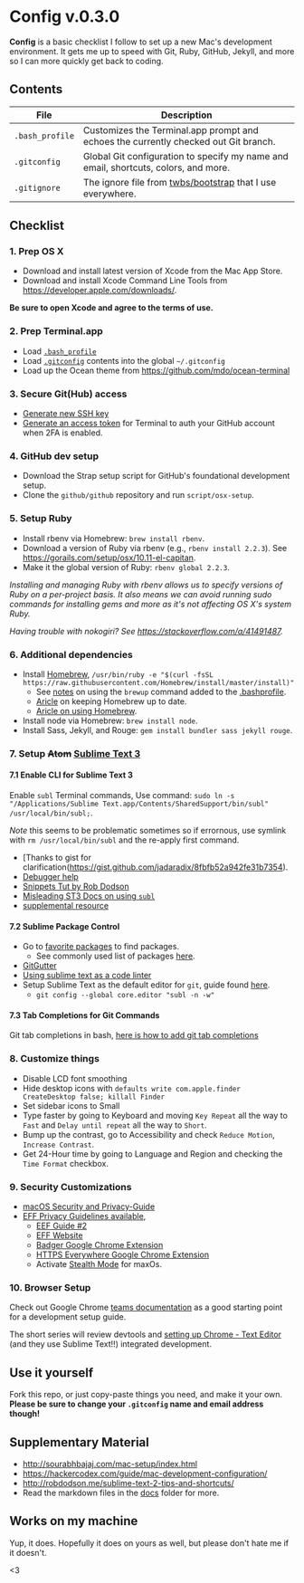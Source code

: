 # Config v.0.3.0

**Config** is a basic checklist I follow to set up a new Mac's development environment. It gets me up to speed with Git, Ruby, GitHub, Jekyll, and more so I can more quickly get back to coding.

## Contents

| File | Description |
| --- | --- |
| `.bash_profile` | Customizes the Terminal.app prompt and echoes the currently checked out Git branch. |
| `.gitconfig` | Global Git configuration to specify my name and email, shortcuts, colors, and more. |
| `.gitignore` | The ignore file from [twbs/bootstrap](https://github.com/twbs/bootstrap) that I use everywhere. |

## Checklist

### 1. Prep OS X

- Download and install latest version of Xcode from the Mac App Store.
- Download and install Xcode Command Line Tools from <https://developer.apple.com/downloads/>.

**Be sure to open Xcode and agree to the terms of use.**

### 2. Prep Terminal.app

- Load [`.bash_profile`](/.bash_profile)
- Load [`.gitconfig`](/.gitconfig) contents into the global `~/.gitconfig`
- Load up the Ocean theme from <https://github.com/mdo/ocean-terminal>

### 3. Secure Git(Hub) access

- [Generate new SSH key](https://help.github.com/articles/generating-ssh-keys/)
- [Generate an access token](https://help.github.com/articles/creating-an-access-token-for-command-line-use/) for Terminal to auth your GitHub account when 2FA is enabled.

### 4. GitHub dev setup

- Download the Strap setup script for GitHub's foundational development setup.
- Clone the `github/github` repository and run `script/osx-setup`.

### 5. Setup Ruby

- Install rbenv via Homebrew: `brew install rbenv`.
- Download a version of Ruby via rbenv (e.g., `rbenv install 2.2.3`). See <https://gorails.com/setup/osx/10.11-el-capitan>.
- Make it the global version of Ruby: `rbenv global 2.2.3`.

*Installing and managing Ruby with rbenv allows us to specify versions of Ruby on a per-project basis. It also means we can avoid running sudo commands for installing gems and more as it's not affecting OS X's system Ruby.*

*Having trouble with nokogiri? See <https://stackoverflow.com/a/41491487>.*

### 6. Additional dependencies

- Install [Homebrew](https://brew.sh/), `/usr/bin/ruby -e "$(curl -fsSL https://raw.githubusercontent.com/Homebrew/install/master/install)"`
  - See [notes](https://gist.github.com/indiesquidge/ec010eca3ffa254788c2) on using the `brewup` command added to the [.bashprofile](./.base_profile).
  - [Aricle](https://www.safaribooksonline.com/blog/2014/03/18/keeping-homebrew-date/) on keeping Homebrew up to date.
  - [Aricle on using Homebrew](https://hackercodex.com/guide/mac-development-configuration/).
- Install node via Homebrew: `brew install node`.
- Install Sass, Jekyll, and Rouge: `gem install bundler sass jekyll rouge`.

### 7. Setup ~~Atom~~ [Sublime Text 3](https://www.sublimetext.com/3)


#### 7.1 Enable CLI for Sublime Text 3

Enable `subl` Terminal commands, Use command: `sudo ln -s "/Applications/Sublime Text.app/Contents/SharedSupport/bin/subl" /usr/local/bin/subl;`.

_Note_ this seems to be problematic sometimes so if errornous, use symlink with `rm /usr/local/bin/subl` and the re-apply first command.

- [Thanks to gist for clarification(https://gist.github.com/jadaradix/8fbfb52a942fe31b7354).
- [Debugger help](http://olivierlacan.com/posts/launch-sublime-text-3-from-the-command-line/)
- [Snippets Tut by Rob Dodson](http://robdodson.me/sublime-snippet-basics/)
- [Misleading ST3 Docs on using `subl`](https://www.sublimetext.com/docs/3/osx_command_line.html)
- [supplemental resource](https://gist.github.com/trey/2722934)

#### 7.2 Sublime Package Control

- Go to [favorite packages](https://packagecontrol.io/) to find packages.
  - See commonly used list of packages [here](./sublime-text-plugins.md).
- [GitGutter](https://packagecontrol.io/packages/GitGutter)
- [Using sublime text as a code linter](https://github.com/SublimeLinter/SublimeLinter-jshint)
- Setup Sublime Text as the default editor for `git`, guide found [here](https://help.github.com/articles/associating-text-editors-with-git/).
    - `git config --global core.editor "subl -n -w"`

#### 7.3 Tab Completions for Git Commands

Git tab completions in bash, [here is how to add git tab completions](http://code-worrier.com/blog/autocomplete-git/)

### 8. Customize things

- Disable LCD font smoothing
- Hide desktop icons with `defaults write com.apple.finder CreateDesktop false; killall Finder`
- Set sidebar icons to Small
- Type faster by going to Keyboard and moving `Key Repeat` all the way to `Fast` and `Delay until repeat` all the way to `Short`.
- Bump up the contrast, go to Accessibility and check `Reduce Motion`, `Increase Contrast`.
- Get 24-Hour time by going to Language and Region and checking the `Time Format` checkbox.


### 9. Security Customizations

- [macOS Security and Privacy-Guide](https://github.com/drduh/macOS-Security-and-Privacy-Guide)
- [EFF Privacy Guidelines available](https://www.eff.org/deeplinks/2015/11/guide-google-account-privacy-settings-students), 
  - [EEF Guide #2](https://ssd.eff.org/)
  - [EFF Website](https://www.eff.org/)
  - [Badger Google Chrome Extension](https://chrome.google.com/webstore/detail/privacy-badger/pkehgijcmpdhfbdbbnkijodmdjhbjlgp/related?hl=en-US)
  - [HTTPS Everywhere Google Chrome Extension](https://chrome.google.com/webstore/detail/https-everywhere/gcbommkclmclpchllfjekcdonpmejbdp/related?hl=en)
  - Activate [Stealth Mode](https://support.apple.com/kb/PH25606?locale=en_US) for maxOs.


### 10. Browser Setup

Check out Google Chrome [teams documentation](https://developers.google.com/web/tools/setup/) as a good starting point for a development setup guide.

The short series will review devtools and [setting up Chrome - Text Editor](https://developers.google.com/web/tools/setup/setup-editor) (and they use Sublime Text!!) integrated development.


## Use it yourself

Fork this repo, or just copy-paste things you need, and make it your own. **Please be sure to change your `.gitconfig` name and email address though!**

## Supplementary Material

- <http://sourabhbajaj.com/mac-setup/index.html>
- <https://hackercodex.com/guide/mac-development-configuration/>
- <http://robdodson.me/sublime-text-2-tips-and-shortcuts/>
- Read the markdown files in the [docs](https://github.com/tyler-vs/config/tree/master/docs) folder for more.

## Works on my machine

Yup, it does. Hopefully it does on yours as well, but please don't hate me if it doesn't.

<3
